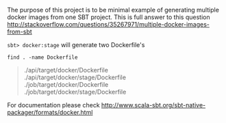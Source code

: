 The purpose of this project is to be minimal example of generating multiple docker images from one SBT project.
This is full answer to this question http://stackoverflow.com/questions/35267971/multiple-docker-images-from-sbt

`sbt> docker:stage` will generate two Dockerfile's 

`find . -name Dockerfile`  
>./api/target/docker/Dockerfile  
>./api/target/docker/stage/Dockerfile  
>./job/target/docker/Dockerfile  
>./job/target/docker/stage/Dockerfile  

For documentation please check
http://www.scala-sbt.org/sbt-native-packager/formats/docker.html
